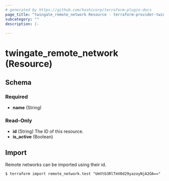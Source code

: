 ```yaml
---
# generated by https://github.com/hashicorp/terraform-plugin-docs
page_title: "twingate_remote_network Resource - terraform-provider-twingate"
subcategory: ""
description: |-
  
---
```


# twingate_remote_network (Resource)





<!-- schema generated by tfplugindocs -->
## Schema

### Required

- **name** (String)

### Read-Only

- **id** (String) The ID of this resource.
- **is_active** (Boolean)


## Import

Remote networks can be imported using their id.

```
$ terraform import remote_network.test "UmVtb3RlTmV0d29yazoyNjA2OA=="
```